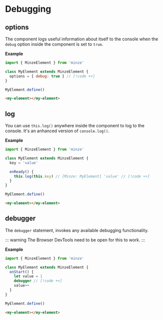 # Debugging

## options

The component logs useful information about itself to the console when the `debug` option inside the component is set to `true`.

**Example**

```js
import { MinzeElement } from 'minze'

class MyElement extends MinzeElement {
  options = { debug: true } // [!code ++]
}

MyElement.define()
```

```html
<my-element></my-element>
```

## log

You can use `this.log()` anywhere inside the component to log to the console. It's an anhanced version of `console.log()`.

**Example**

```js
import { MinzeElement } from 'minze'

class MyElement extends MinzeElement {
  key = 'value'

  onReady() {
    this.log(this.key) // [Minze: MyElement] 'value' // [!code ++]
  }
}

MyElement.define()
```

```html
<my-element></my-element>
```

## debugger

The `debugger` statement, invokes any available debugging functionality.

::: warning
The Browser DevTools need to be open for this to work.
:::

**Example**

```js
import { MinzeElement } from 'minze'

class MyElement extends MinzeElement {
  onStart() {
    let value = 1
    debugger // [!code ++]
    value++
  }
}

MyElement.define()
```

```html
<my-element></my-element>
```
